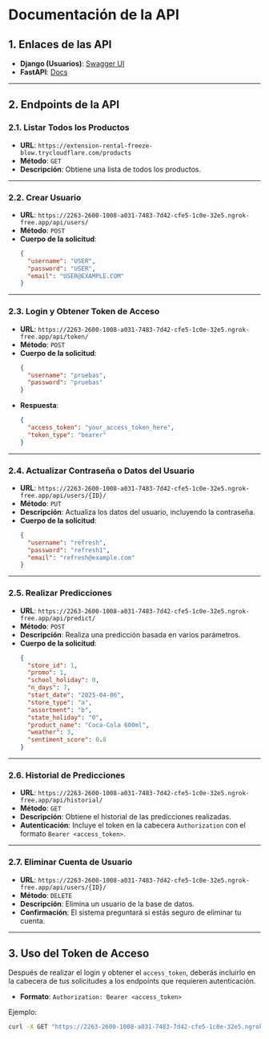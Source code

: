 # **Documentación de la API**

## **1. Enlaces de las API**
- **Django (Usuarios)**: [Swagger UI](https://2263-2600-1008-a031-7483-7d42-cfe5-1c0e-32e5.ngrok-free.app/swagger)
- **FastAPI**: [Docs](https://extension-rental-freeze-blow.trycloudflare.com/docs)

---

## **2. Endpoints de la API**

### **2.1. Listar Todos los Productos**
- **URL**: `https://extension-rental-freeze-blow.trycloudflare.com/products`
- **Método**: `GET`
- **Descripción**: Obtiene una lista de todos los productos.

---

### **2.2. Crear Usuario**
- **URL**: `https://2263-2600-1008-a031-7483-7d42-cfe5-1c0e-32e5.ngrok-free.app/api/users/`
- **Método**: `POST`
- **Cuerpo de la solicitud**:
    ```json
    {
      "username": "USER",
      "password": "USER",
      "email": "USER@EXAMPLE.COM"
    }
    ```

---

### **2.3. Login y Obtener Token de Acceso**
- **URL**: `https://2263-2600-1008-a031-7483-7d42-cfe5-1c0e-32e5.ngrok-free.app/api/token/`
- **Método**: `POST`
- **Cuerpo de la solicitud**:
    ```json
    {
      "username": "pruebas",
      "password": "pruebas"
    }
    ```
- **Respuesta**:
    ```json
    {
      "access_token": "your_access_token_here",
      "token_type": "bearer"
    }
    ```

---

### **2.4. Actualizar Contraseña o Datos del Usuario**
- **URL**: `https://2263-2600-1008-a031-7483-7d42-cfe5-1c0e-32e5.ngrok-free.app/api/users/{ID}/`
- **Método**: `PUT`
- **Descripción**: Actualiza los datos del usuario, incluyendo la contraseña.
- **Cuerpo de la solicitud**:
    ```json
    {
      "username": "refresh",
      "password": "refresh1",
      "email": "refresh@example.com"
    }
    ```

---

### **2.5. Realizar Predicciones**
- **URL**: `https://2263-2600-1008-a031-7483-7d42-cfe5-1c0e-32e5.ngrok-free.app/api/predict/`
- **Método**: `POST`
- **Descripción**: Realiza una predicción basada en varios parámetros.
- **Cuerpo de la solicitud**:
    ```json
    {
      "store_id": 1, 
      "promo": 1,
      "school_holiday": 0,
      "n_days": 7,
      "start_date": "2025-04-06",
      "store_type": "a",
      "assortment": "b",
      "state_holiday": "0",
      "product_name": "Coca-Cola 600ml",
      "weather": 3,
      "sentiment_score": 0.8
    }
    ```

---

### **2.6. Historial de Predicciones**
- **URL**: `https://2263-2600-1008-a031-7483-7d42-cfe5-1c0e-32e5.ngrok-free.app/api/historial/`
- **Método**: `GET`
- **Descripción**: Obtiene el historial de las predicciones realizadas.
- **Autenticación**: Incluye el token en la cabecera `Authorization` con el formato `Bearer <access_token>`.

---

### **2.7. Eliminar Cuenta de Usuario**
- **URL**: `https://2263-2600-1008-a031-7483-7d42-cfe5-1c0e-32e5.ngrok-free.app/api/users/{ID}/`
- **Método**: `DELETE`
- **Descripción**: Elimina un usuario de la base de datos.
- **Confirmación**: El sistema preguntará si estás seguro de eliminar tu cuenta.

---

## **3. Uso del Token de Acceso**

Después de realizar el login y obtener el `access_token`, deberás incluirlo en la cabecera de tus solicitudes a los endpoints que requieren autenticación.

- **Formato**: `Authorization: Bearer <access_token>`

Ejemplo:
```bash
curl -X GET "https://2263-2600-1008-a031-7483-7d42-cfe5-1c0e-32e5.ngrok-free.app/api/historial/" -H "Authorization: Bearer your_access_token_here"
